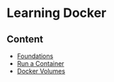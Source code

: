 # Learning Docker

## Content

- [Foundations](foundations.md)
- [Run a Container](run-a-container.md)
- [Docker Volumes](docker-volumes.md)